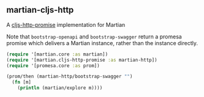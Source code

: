 ## martian-cljs-http

A [cljs-http-promise](https://github.com/oliyh/cljs-http-promise) implementation for Martian

Note that `bootstrap-openapi` and `bootstrap-swagger`
return a promesa promise which delivers a Martian instance,
rather than the instance directly.

```clj
(require '[martian.core :as martian])
(require '[martian.cljs-http-promise :as martian-http])
(require '[promesa.core :as prom])

(prom/then (martian-http/bootstrap-swagger "")
  (fn [m]
    (println (martian/explore m))))
```
